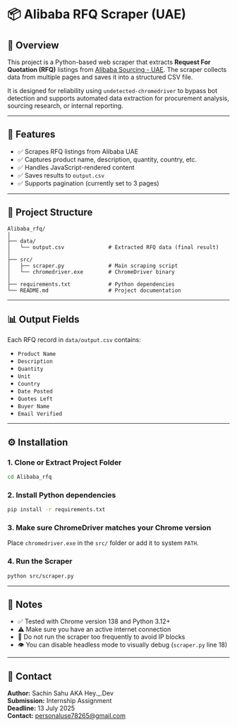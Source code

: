 # 📦 Alibaba RFQ Scraper (UAE)

## 📌 Overview

This project is a Python-based web scraper that extracts **Request For Quotation (RFQ)** listings from [Alibaba Sourcing - UAE](https://sourcing.alibaba.com/rfq/rfq_search_list.htm?country=AE&recently=Y). The scraper collects data from multiple pages and saves it into a structured CSV file.

It is designed for reliability using `undetected-chromedriver` to bypass bot detection and supports automated data extraction for procurement analysis, sourcing research, or internal reporting.

---

## 🚀 Features

- ✅ Scrapes RFQ listings from Alibaba UAE
- ✅ Captures product name, description, quantity, country, etc.
- ✅ Handles JavaScript-rendered content
- ✅ Saves results to `output.csv`
- ✅ Supports pagination (currently set to 3 pages)

---

## 📂 Project Structure

```
Alibaba_rfq/
│
├── data/
│   └── output.csv              # Extracted RFQ data (final result)
│
├── src/
│   ├── scraper.py              # Main scraping script
│   └── chromedriver.exe        # ChromeDriver binary
│
├── requirements.txt            # Python dependencies
└── README.md                   # Project documentation
```

---

## 📊 Output Fields

Each RFQ record in `data/output.csv` contains:

- `Product Name`
- `Description`
- `Quantity`
- `Unit`
- `Country`
- `Date Posted`
- `Quotes Left`
- `Buyer Name`
- `Email Verified`

---

## ⚙️ Installation

### 1. Clone or Extract Project Folder
```bash
cd Alibaba_rfq
```

### 2. Install Python dependencies
```bash
pip install -r requirements.txt
```

### 3. Make sure ChromeDriver matches your Chrome version
Place `chromedriver.exe` in the `src/` folder or add it to system `PATH`.

### 4. Run the Scraper
```bash
python src/scraper.py
```

---

## 📝 Notes

- ✅ Tested with Chrome version 138 and Python 3.12+
- ⚠️ Make sure you have an active internet connection
- 🚫 Do not run the scraper too frequently to avoid IP blocks
- 👁 You can disable headless mode to visually debug (`scraper.py` line 18)

---

## 📧 Contact

**Author:** Sachin Sahu AKA Hey._.Dev  
**Submission:** Internship Assignment  
**Deadline:** 13 July 2025  
**Contact:** personaluse78265@gmail.com
